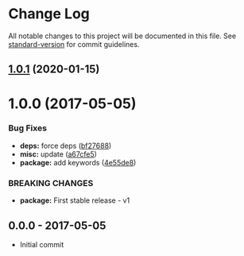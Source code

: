 # Change Log

All notable changes to this project will be documented in this file. See [standard-version](https://github.com/conventional-changelog/standard-version) for commit guidelines.

<a name="1.0.1"></a>
## [1.0.1](https://github.com/tunnckoCore/rollup-plugin-prepack/compare/v1.0.0...v1.0.1) (2020-01-15)



<a name="1.0.0"></a>
# 1.0.0 (2017-05-05)


### Bug Fixes

* **deps:** force deps ([bf27688](https://github.com/tunnckoCore/rollup-plugin-prepack/commit/bf27688))
* **misc:** update ([a67cfe5](https://github.com/tunnckoCore/rollup-plugin-prepack/commit/a67cfe5))
* **package:** add keywords ([4e55de8](https://github.com/tunnckoCore/rollup-plugin-prepack/commit/4e55de8))


### BREAKING CHANGES

* **package:** First stable release - v1





## 0.0.0 - 2017-05-05
- Initial commit